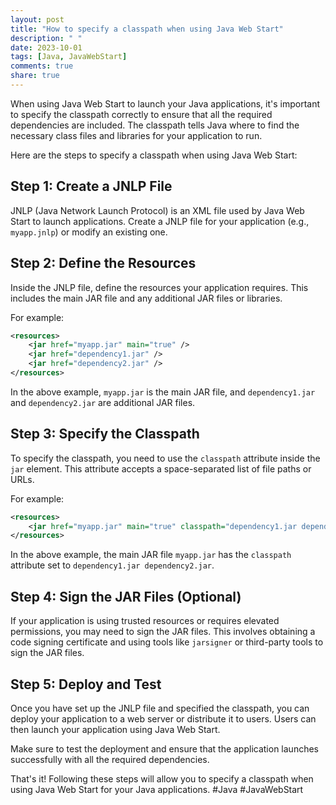 ```yaml
---
layout: post
title: "How to specify a classpath when using Java Web Start"
description: " "
date: 2023-10-01
tags: [Java, JavaWebStart]
comments: true
share: true
---
```


When using Java Web Start to launch your Java applications, it's important to specify the classpath correctly to ensure that all the required dependencies are included. The classpath tells Java where to find the necessary class files and libraries for your application to run.

Here are the steps to specify a classpath when using Java Web Start:

## Step 1: Create a JNLP File
JNLP (Java Network Launch Protocol) is an XML file used by Java Web Start to launch applications. Create a JNLP file for your application (e.g., `myapp.jnlp`) or modify an existing one.

## Step 2: Define the Resources
Inside the JNLP file, define the resources your application requires. This includes the main JAR file and any additional JAR files or libraries.

For example:
```xml
<resources>
    <jar href="myapp.jar" main="true" />
    <jar href="dependency1.jar" />
    <jar href="dependency2.jar" />
</resources>
```

In the above example, `myapp.jar` is the main JAR file, and `dependency1.jar` and `dependency2.jar` are additional JAR files.

## Step 3: Specify the Classpath
To specify the classpath, you need to use the `classpath` attribute inside the `jar` element. This attribute accepts a space-separated list of file paths or URLs.

For example:
```xml
<resources>
    <jar href="myapp.jar" main="true" classpath="dependency1.jar dependency2.jar" />
</resources>
```

In the above example, the main JAR file `myapp.jar` has the `classpath` attribute set to `dependency1.jar dependency2.jar`.

## Step 4: Sign the JAR Files (Optional)
If your application is using trusted resources or requires elevated permissions, you may need to sign the JAR files. This involves obtaining a code signing certificate and using tools like `jarsigner` or third-party tools to sign the JAR files.

## Step 5: Deploy and Test
Once you have set up the JNLP file and specified the classpath, you can deploy your application to a web server or distribute it to users. Users can then launch your application using Java Web Start.

Make sure to test the deployment and ensure that the application launches successfully with all the required dependencies.

That's it! Following these steps will allow you to specify a classpath when using Java Web Start for your Java applications. #Java #JavaWebStart